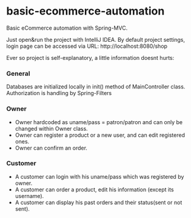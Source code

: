 # basic-ecommerce-automation
Basic eCommerce automation with Spring-MVC.

Just open&run the project with IntelliJ IDEA. 
By default project settings, login page can be accessed via URL: http://localhost:8080/shop

Ever so project is self-explanatory, a little information doesnt hurts:

### General
Databases are initialized locally in init() method of MainController class.
Authorization is handling by Spring-Filters

### Owner
- Owner hardcoded as uname/pass = patron/patron and can only be changed within Owner class.
- Owner can register a product or a new user, and can edit registered ones.
- Owner can confirm an order.
### Customer
- A customer can login with his uname/pass which was registered by owner.
- A customer can order a product, edit his information (except its username).
- A customer can display his past orders and their status(sent or not sent).



